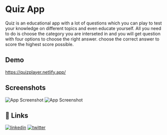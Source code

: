 # Quiz App

Quiz is an educational app with a lot of questions which you can play to test
your knowledge on different topics and even educate yourself. All you need to do is choose the category you are interseted in and you will get question with four options to choose the right answer. choose the correct answer to score the highest score possible.

## Demo

https://quizplayer.netlify.app/

## Screenshots

![App Screenshot](https://iwebp.extraimage.xyz/webp/auto/90/CJEW4LsOK5MjRukb_p_ok3T3ag77TJaDA1pcToko9C5BHdq9VKD0UBcqWUA7CkiYU7d1Ls.webp)
![App Screenshot](https://iwebp.extraimage.xyz/webp/auto/90/CJEW4LsOK5MjRukb_p_ok3T3ag77TJaDA1pcToko9C5BHdq9VKD0UBcqWUA7CFiK47d1Ls.webp)

## 🔗 Links

[![linkedin](https://img.shields.io/badge/linkedin-0A66C2?style=for-the-badge&logo=linkedin&logoColor=white)](https://www.linkedin.com/immdipu)
[![twitter](https://img.shields.io/badge/twitter-1DA1F2?style=for-the-badge&logo=twitter&logoColor=white)](https://twitter.com/immdipu)
